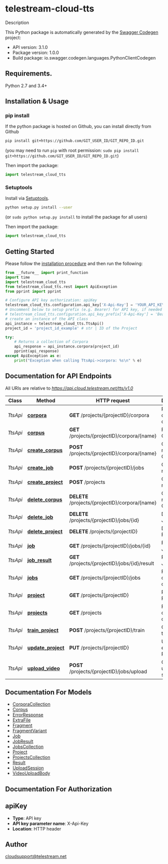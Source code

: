 # telestream-cloud-tts
Description

This Python package is automatically generated by the [Swagger Codegen](https://github.com/swagger-api/swagger-codegen) project:

- API version: 3.1.0
- Package version: 1.0.0
- Build package: io.swagger.codegen.languages.PythonClientCodegen

## Requirements.

Python 2.7 and 3.4+

## Installation & Usage
### pip install

If the python package is hosted on Github, you can install directly from Github

```sh
pip install git+https://github.com/GIT_USER_ID/GIT_REPO_ID.git
```
(you may need to run `pip` with root permission: `sudo pip install git+https://github.com/GIT_USER_ID/GIT_REPO_ID.git`)

Then import the package:
```python
import telestream_cloud_tts 
```

### Setuptools

Install via [Setuptools](http://pypi.python.org/pypi/setuptools).

```sh
python setup.py install --user
```
(or `sudo python setup.py install` to install the package for all users)

Then import the package:
```python
import telestream_cloud_tts
```

## Getting Started

Please follow the [installation procedure](#installation--usage) and then run the following:

```python
from __future__ import print_function
import time
import telestream_cloud_tts
from telestream_cloud_tts.rest import ApiException
from pprint import pprint

# Configure API key authorization: apiKey
telestream_cloud_tts.configuration.api_key['X-Api-Key'] = 'YOUR_API_KEY'
# Uncomment below to setup prefix (e.g. Bearer) for API key, if needed
# telestream_cloud_tts.configuration.api_key_prefix['X-Api-Key'] = 'Bearer'
# create an instance of the API class
api_instance = telestream_cloud_tts.TtsApi()
project_id = 'project_id_example' # str | ID of the Project

try:
    # Returns a collection of Corpora
    api_response = api_instance.corpora(project_id)
    pprint(api_response)
except ApiException as e:
    print("Exception when calling TtsApi->corpora: %s\n" % e)

```

## Documentation for API Endpoints

All URIs are relative to *https://api.cloud.telestream.net/tts/v1.0*

Class | Method | HTTP request | Description
------------ | ------------- | ------------- | -------------
*TtsApi* | [**corpora**](docs/TtsApi.md#corpora) | **GET** /projects/{projectID}/corpora | Returns a collection of Corpora
*TtsApi* | [**corpus**](docs/TtsApi.md#corpus) | **GET** /projects/{projectID}/corpora/{name} | Returns the Corpus
*TtsApi* | [**create_corpus**](docs/TtsApi.md#create_corpus) | **POST** /projects/{projectID}/corpora/{name} | Creates a new Corpus
*TtsApi* | [**create_job**](docs/TtsApi.md#create_job) | **POST** /projects/{projectID}/jobs | Creates a new Job
*TtsApi* | [**create_project**](docs/TtsApi.md#create_project) | **POST** /projects | Creates a new Project
*TtsApi* | [**delete_corpus**](docs/TtsApi.md#delete_corpus) | **DELETE** /projects/{projectID}/corpora/{name} | Creates a new Corpus
*TtsApi* | [**delete_job**](docs/TtsApi.md#delete_job) | **DELETE** /projects/{projectID}/jobs/{id} | Deletes the Job
*TtsApi* | [**delete_project**](docs/TtsApi.md#delete_project) | **DELETE** /projects/{projectID} | Deletes the Project
*TtsApi* | [**job**](docs/TtsApi.md#job) | **GET** /projects/{projectID}/jobs/{id} | Returns the Job
*TtsApi* | [**job_result**](docs/TtsApi.md#job_result) | **GET** /projects/{projectID}/jobs/{id}/result | Returns the Job Result
*TtsApi* | [**jobs**](docs/TtsApi.md#jobs) | **GET** /projects/{projectID}/jobs | Returns a collection of Jobs
*TtsApi* | [**project**](docs/TtsApi.md#project) | **GET** /projects/{projectID} | Returns the Project
*TtsApi* | [**projects**](docs/TtsApi.md#projects) | **GET** /projects | Returns a collection of Projects
*TtsApi* | [**train_project**](docs/TtsApi.md#train_project) | **POST** /projects/{projectID}/train | Queues training
*TtsApi* | [**update_project**](docs/TtsApi.md#update_project) | **PUT** /projects/{projectID} | Updates an existing Project
*TtsApi* | [**upload_video**](docs/TtsApi.md#upload_video) | **POST** /projects/{projectID}/jobs/upload | Creates an upload session


## Documentation For Models

 - [CorporaCollection](docs/CorporaCollection.md)
 - [Corpus](docs/Corpus.md)
 - [ErrorResponse](docs/ErrorResponse.md)
 - [ExtraFile](docs/ExtraFile.md)
 - [Fragment](docs/Fragment.md)
 - [FragmentVariant](docs/FragmentVariant.md)
 - [Job](docs/Job.md)
 - [JobResult](docs/JobResult.md)
 - [JobsCollection](docs/JobsCollection.md)
 - [Project](docs/Project.md)
 - [ProjectsCollection](docs/ProjectsCollection.md)
 - [Result](docs/Result.md)
 - [UploadSession](docs/UploadSession.md)
 - [VideoUploadBody](docs/VideoUploadBody.md)


## Documentation For Authorization


## apiKey

- **Type**: API key
- **API key parameter name**: X-Api-Key
- **Location**: HTTP header


## Author

cloudsupport@telestream.net

